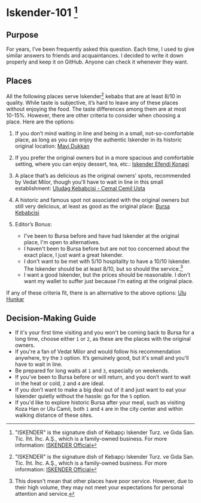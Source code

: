 # Iskender-101 [^1]

## Purpose

For years, I’ve been frequently asked this question. Each time, I used to give similar answers to friends and acquaintances. I decided to write it down properly and keep it on GitHub. Anyone can check it whenever they want.

## Places

All the following places serve Iskender[^1] kebabs that are at least 8/10 in quality. While taste is subjective, it’s hard to leave any of these places without enjoying the food. The taste differences among them are at most 10-15%. However, there are other criteria to consider when choosing a place. Here are the options:

1. If you don’t mind waiting in line and being in a small, not-so-comfortable place, as long as you can enjoy the authentic Iskender in its historic original location: [Mavi Dukkan](https://maps.app.goo.gl/Auvuk6M2W6nXPL1b7)
2. If you prefer the original owners but in a more spacious and comfortable setting, where you can enjoy dessert, tea, etc.: [Iskender Efendi Konagi](https://maps.app.goo.gl/dEitiL2nE4StnZ3P9)
3. A place that’s as delicious as the original owners' spots, recommended by Vedat Milor, though you'll have to wait in line in this small establishment: [Uludag Kebabcisi - Cemal Cemil Usta](https://maps.app.goo.gl/GmbwLhRS4SXoUmPM8)
4. A historic and famous spot not associated with the original owners but still very delicious, at least as good as the original place: [Bursa Kebabcisi](https://maps.app.goo.gl/tUHBGNc6dbdqknK49)
5. Editor’s Bonus:

   - I've been to Bursa before and have had Iskender at the original place, I'm open to alternatives.
   - I haven't been to Bursa before but are not too concerned about the exact place, I just want a great Iskender.
   - I don't want to be met with 5/10 hospitality to have a 10/10 Iskender. The Iskender should be at least 8/10, but so should the service.[^2]
   - I want a good Iskender, but the prices should be reasonable. I don't want my wallet to suffer just because I'm eating at the original place.

If any of these criteria fit, there is an alternative to the above options: [Ulu Hunkar](https://maps.app.goo.gl/iEWLSC6XpzVXvE4b9)

## Decision-Making Guide

- If it's your first time visiting and you won't be coming back to Bursa for a long time, choose either `1` or `2`, as these are the places with the original owners.
- If you're a fan of Vedat Milor and would follow his recommendation anywhere, try the `3` option. It’s genuinely good, but it's small and you'll have to wait in line.
- Be prepared for long waits at `1` and `3`, especially on weekends.
- If you’ve been to Bursa before or will return, and you don’t want to wait in the heat or cold, `2` and `4` are ideal.
- If you don’t want to make a big deal out of it and just want to eat your Iskender quietly without the hassle: go for the `5` option.
- If you'd like to explore historic Bursa after your meal, such as visiting Koza Han or Ulu Camii, both `1` and `4` are in the city center and within walking distance of these sites.

[^1]: "ISKENDER" is the signature dish of Kebapçı Iskender Turz. ve Gıda San. Tic. İht. İhc. A.Ş., which is a family-owned business. For more information: [ISKENDER Official](https://iskender.com.tr/iskender-esas-unsuru.html)

[^2]: This doesn't mean that other places have poor service. However, due to their high volume, they may not meet your expectations for personal attention and service.
